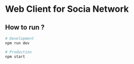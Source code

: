 # Web Client for Socia Network

## How to run ?
```bash
# Development
npm run dev

# Production
npm start
```